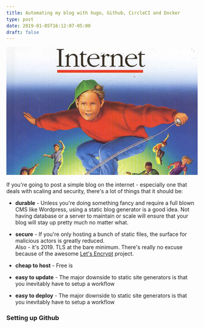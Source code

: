 ```yaml
---
title: Automating my blog with hugo, Github, CircleCI and Docker
type: post
date: 2019-01-05T16:12:07-05:00
draft: false
---
```

![alt text](/internet.jpg "This is how it works")

If you're going to post a simple blog on the internet - especially one that
deals with scaling and security, there's a lot of things that it should be:

  * **durable** - Unless you're doing something fancy and require a full blown
  CMS like Wordpress, using a static blog generator is a good idea. Not having
  database or a server to maintain or scale will ensure that your blog will stay
  up pretty much no matter what.

  * **secure** - If you're only hosting a bunch of static files, the surface
  for malicious actors is greatly reduced.  
  Also - it's 2019.
  TLS at the bare minimum. There's really no excuse because of
  the awesome [Let's Encrypt](https://letsencrypt.org) project.

  * **cheap to host** - Free is

  * **easy to update** - The major downside to static site generators is that
  you inevitably have to setup a workflow

  * **easy to deploy** - The major downside to static site generators is that
  you inevitably have to setup a workflow

### Setting up Github
